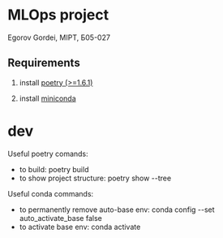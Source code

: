 # MLOps project

Egorov Gordei, MIPT, Б05-027

## Requirements

1) install [poetry (>=1.6.1)](https://python-poetry.org/docs/#installing-with-the-official-installer)

2) install [miniconda](https://docs.conda.io/projects/miniconda/en/latest/miniconda-install.html)

# dev

Useful poetry comands:
- to build: poetry build
- to show project structure: poetry show --tree

Useful conda commands:
- to permanently remove auto-base env: conda config --set auto\_activate\_base false
- to activate base env: conda activate


